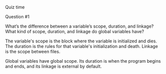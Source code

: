 Quiz time

Question #1

What’s the difference between a variable’s scope, duration, and linkage? What kind of scope, duration, and linkage do global variables have?

The variable's scope is the block where the variable is initialized and dies. The duration is the rules for that variable's initialization and death. Linkage is the scope between files. 

Global variables have global scope. Its duration is when the program begins and ends, and its linkage is external by default. 